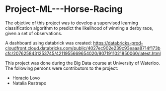 # Project-ML---Horse-Racing
The objetive of this project was to develop a supervised learning classification algorithm to predict the likelihood of winning a derby race, given a set of observations.

A dashboard using databrick was created: https://databricks-prod-cloudfront.cloud.databricks.com/public/4027ec902e239c93eaaa8714f173bcfc/2076258431253745/4211955669654020/8071911021850060/latest.html

This project was done during the Big Data course at University of Waterloo. The following persons were contributors to the project:
- Horacio Lovo
- Natalia Restrepo
